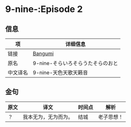 # 9-nine-:Episode 2

## 信息

|项|详细信息|
|-|-|
|链接|[Bangumi](https://bgm.tv/subject/222145)|
|原名|9-nine-そらいろそらうたそらのおと|
|中文译名|9-nine-天色天歌天籁音|

## 金句

|原文|译文|时间点|解析|
|-|-|-|-|
|？|我本无为，无为而为。|结城|老子思想！|
